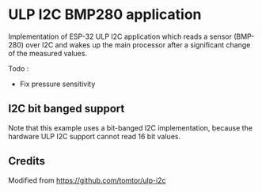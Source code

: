 # ULP I2C BMP280 application

Implementation of ESP-32 ULP I2C application which reads a sensor (BMP-280) over I2C and wakes up the main
processor after a significant change of the measured values.

Todo :
* Fix pressure sensitivity

## I2C bit banged support

Note that this example uses a bit-banged I2C implementation, because the hardware ULP I2C support cannot read 16 bit values.

## Credits

Modified from https://github.com/tomtor/ulp-i2c
